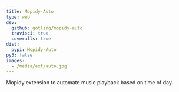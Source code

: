 ```yaml
---
title: Mopidy-Auto
type: web
dev:
  github: gotling/mopidy-auto
  travisci: true
  coveralls: true
dist:
  pypi: Mopidy-Auto
py3: false
images:
  - /media/ext/auto.jpg
---
```


Mopidy extension to automate music playback based on time of day.
